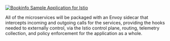 
[![Bookinfo Sample Application for Istio](https://istio.io/latest/docs/examples/bookinfo/withistio.svg)](https://istio.io/latest/docs/examples/bookinfo)


All of the microservices will be packaged with an Envoy sidecar that intercepts incoming and outgoing calls for the services, providing the hooks needed to externally control, via the Istio control plane, routing, telemetry collection, and policy enforcement for the application as a whole.
